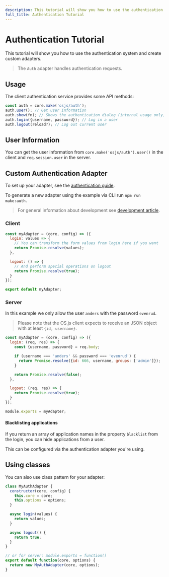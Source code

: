 ```yaml
---
description: This tutorial will show you how to use the authentication system and create custom adapters.
full_title: Authentication Tutorial
---
```


# Authentication Tutorial

This tutorial will show you how to use the authentication system and create custom adapters.

> The `Auth` adapter handles authentication requests.

## Usage

The client authentication service provides some API methods:

```javascript
const auth = core.make('osjs/auth');
auth.user(); // Get user information
auth.show(fn); // Shows the authentication dialog (internal usage only)
auth.login({username, password}); // Log in a user
auth.logout(reload?); // Log out current user
```

## User Information

You can get the user information from `core.make('osjs/auth').user()` in the client and `req.session.user` in the server.

## Custom Authentication Adapter

To set up your adapter, see the [authentication guide](/guide/auth/README.md).

To generate a new adapter using the example via CLI run `npm run make:auth`.

> For general information about development see [development article](../../development/README.md).

### Client

```javascript
const myAdapter = (core, config) => ({
  login: values => {
    // You can transform the form values from login here if you want
    return Promise.resolve(values);
  },

  logout: () => {
    // And perform special operations on logout
    return Promise.resolve(true);
  }
});

export default myAdapter;
```

### Server

In this example we only allow the user `anders` with the password `evenrud`.

> Please note that the OS.js client expects to receive an JSON object with at least `{id, username}`.

```javascript
const myAdapter = (core, config) => ({
  login: (req, res) => {
    const {username, password} = req.body;

    if (username === 'anders' && password === 'evenrud') {
      return Promise.resolve({id: 666, username, groups: ['admin']});
    }

    return Promise.resolve(false);
  },

  logout: (req, res) => {
    return Promise.resolve(true);
  }
});

module.exports = myAdapter;
```

#### Blacklisting applications

If you return an array of application names in the property `blacklist` from the login, you can hide applications from a user.

This can be configured via the authentication adapter you're using.

## Using classes

You can also use class pattern for your adapter:

```javascript
class MyAuthAdapter {
  constructor(core, config) {
    this.core = core;
    this.options = options;
  }

  async login(values) {
    return values;
  }

  async logout() {
    return true;
  }
}

// or for server: module.exports = function()
export default function(core, options) {
  return new MyAuthAdapter(core, options);
}
```
